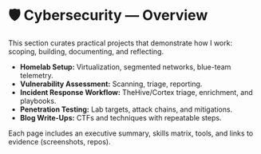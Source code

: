# 🛡 Cybersecurity — Overview

This section curates practical projects that demonstrate how I work: scoping, building, documenting, and reflecting.

- **Homelab Setup:** Virtualization, segmented networks, blue-team telemetry.
- **Vulnerability Assessment:** Scanning, triage, reporting.
- **Incident Response Workflow:** TheHive/Cortex triage, enrichment, and playbooks.
- **Penetration Testing:** Lab targets, attack chains, and mitigations.
- **Blog Write-Ups:** CTFs and techniques with repeatable steps.

Each page includes an executive summary, skills matrix, tools, and links to evidence (screenshots, repos).